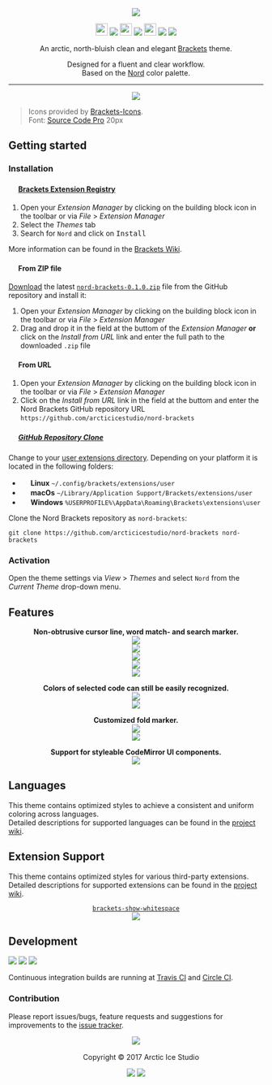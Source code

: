 <p align="center"><img src="https://cdn.rawgit.com/arcticicestudio/nord-brackets/develop/assets/nord-brackets-banner.svg"/></p>

<p align="center"><img src="https://cdn.travis-ci.org/images/favicon-c566132d45ab1a9bcae64d8d90e4378a.svg" width=24 height=24/> <a href="https://travis-ci.org/arcticicestudio/nord-brackets"><img src="https://img.shields.io/travis/arcticicestudio/nord-brackets/develop.svg"/></a> <img src="https://circleci.com/favicon.ico" width=24 height=24/> <a href="https://circleci.com/gh/arcticicestudio/nord-brackets"><img src="https://circleci.com/gh/arcticicestudio/nord-brackets.svg?style=shield&circle-token=04c9a51e711aed7564d1faa3efea2d19c4068a15"/></a> <img src="https://assets-cdn.github.com/favicon.ico" width=24 height=24/> <a href="https://github.com/arcticicestudio/nord-brackets/releases/latest"><img src="https://img.shields.io/github/release/arcticicestudio/nord-brackets.svg"/></a> <a href="https://github.com/arcticicestudio/nord/releases/tag/v0.2.0"><img src="https://img.shields.io/badge/Nord-v0.2.0-88C0D0.svg"/></a></p>

<p align="center">An arctic, north-bluish clean and elegant <a href="http://brackets.io">Brackets</a> theme.</p>

<p align="center">Designed for a fluent and clear workflow.<br>
Based on the <a href="https://github.com/arcticicestudio/nord">Nord</a> color palette.</p>

---

<p align="center"><img src="https://raw.githubusercontent.com/arcticicestudio/nord-brackets/develop/assets/scrot-top.png"/><br><blockquote>Icons provided by <a href="https://github.com/ivogabe/Brackets-Icons">Brackets-Icons</a>.<br>Font: <a href="https://adobe-fonts.github.io/source-code-pro">Source Code Pro</a> 20px</blockquote></p>

## Getting started
### Installation
#### <img src="https://brackets-registry.aboutweb.com/img/brackets-24.svg" width=16 height=16/> <a href="https://brackets-registry.aboutweb.com">Brackets Extension Registry</a>
  1. Open your *Extension Manager* by clicking on the building block icon in the toolbar or via *File* > *Extension Manager*
  2. Select the *Themes* tab
  3. Search for `Nord` and click on <kbd>Install</kbd>

More information can be found in the [Brackets Wiki](https://github.com/adobe/brackets/wiki/Brackets-Extensions).

#### <img src="https://brackets-registry.aboutweb.com/img/brackets-24.svg" width=16 height=16/> From ZIP file
[Download](https://github.com/arcticicestudio/nord-brackets/releases/latest) the latest [`nord-brackets-0.1.0.zip`](https://github.com/arcticicestudio/nord-brackets/releases/download/0.1.1/nord-brackets-0.1.0.zip) file from the GitHub repository and install it:
  1. Open your *Extension Manager* by clicking on the building block icon in the toolbar or via *File* > *Extension Manager*
  2. Drag and drop it in the field at the buttom of the *Extension Manager* **or** click on the *Install from URL* link and enter the full path to the downloaded `.zip` file

#### <img src="https://brackets-registry.aboutweb.com/img/brackets-24.svg" width=16 height=16/> From URL
  1. Open your *Extension Manager* by clicking on the building block icon in the toolbar or via *File* > *Extension Manager*
  2. Click on the *Install from URL* link in the field at the buttom and enter the Nord Brackets GitHub repository URL `https://github.com/arcticicestudio/nord-brackets`

##### <img src="https://github.com/favicon.ico" width=16 height=16/> [GitHub Repository Clone](https://help.github.com/articles/cloning-a-repository)
Change to your [user extensions directory](https://github.com/adobe/brackets/wiki/Extension-Locations).
Depending on your platform it is located in the following folders:
  - <img src="https://www.kernel.org/theme/images/logos/favicon.png" width=16 height=16/> **Linux** `~/.config/brackets/extensions/user`
  - <img src="https://developer.apple.com/favicon.ico" width=16 height=16/> **macOs** `~/Library/Application Support/Brackets/extensions/user`
  - <img src="https://www.microsoft.com/favicon.ico" width=16 height=16/> **Windows** `%USERPROFILE%\AppData\Roaming\Brackets\extensions\user`

Clone the Nord Brackets repository as `nord-brackets`:
```shell
git clone https://github.com/arcticicestudio/nord-brackets nord-brackets
```

### Activation
Open the theme settings via *View* > *Themes* and select `Nord` from the *Current Theme* drop-down menu.

## Features
<p align="center"><strong>Non-obtrusive cursor line, word match- and search marker.</strong><br><img src="https://raw.githubusercontent.com/arcticicestudio/nord-brackets/develop/assets/scrot-feature-cursorline.png"/><br><img src="https://raw.githubusercontent.com/arcticicestudio/nord-brackets/develop/assets/scrot-feature-search-marker.png"/><br><img src="https://raw.githubusercontent.com/arcticicestudio/nord-brackets/develop/assets/scrcast-feature-search-marker.gif"/><br><img src="https://raw.githubusercontent.com/arcticicestudio/nord-brackets/develop/assets/scrot-feature-match-highlight.png"/><br><img src="https://raw.githubusercontent.com/arcticicestudio/nord-brackets/develop/assets/scrcast-feature-match-highlight.gif"/></p>

<p align="center"><strong>Colors of selected code can still be easily recognized.</strong><br><img src="https://raw.githubusercontent.com/arcticicestudio/nord-brackets/develop/assets/scrot-feature-selection.png"/><br><img src="https://raw.githubusercontent.com/arcticicestudio/nord-brackets/develop/assets/scrcast-feature-selection.gif"/></p>

<p align="center"><strong>Customized fold marker.</strong><br><img src="https://raw.githubusercontent.com/arcticicestudio/nord-brackets/develop/assets/scrot-feature-folding-marker.png"/><br><img src="https://raw.githubusercontent.com/arcticicestudio/nord-brackets/develop/assets/scrcast-feature-folding-marker.gif"/></p>

<p align="center"><strong>Support for styleable CodeMirror UI components.</strong><br><img src="https://raw.githubusercontent.com/arcticicestudio/nord-brackets/develop/assets/scrot-feature-quick-docs.png"/></p>

## Languages
This theme contains optimized styles to achieve a consistent and uniform coloring across languages.  
Detailed descriptions for supported languages can be found in the [project wiki](https://github.com/arcticicestudio/nord-brackets/wiki).

## Extension Support
This theme contains optimized styles for various third-party extensions.  
Detailed descriptions for supported extensions can be found in the [project wiki](https://github.com/arcticicestudio/nord-brackets/wiki).

<p align="center"><a href="https://github.com/DennisKehrig/brackets-show-whitespace"><code>brackets-show-whitespace</code></a><br><img src="https://raw.githubusercontent.com/arcticicestudio/nord-brackets/develop/assets/scrot-extension-support-brackets-show-whitespace.png"</p>

## Development
[![](https://img.shields.io/badge/Changelog-0.1.1-81A1C1.svg)](https://github.com/arcticicestudio/nord-brackets/blob/v0.1.1/CHANGELOG.md) [![](https://img.shields.io/badge/Workflow-gitflow--branching--model-81A1C1.svg)](http://nvie.com/posts/a-successful-git-branching-model) [![](https://img.shields.io/badge/Versioning-ArcVer_0.8.0-81A1C1.svg)](https://github.com/arcticicestudio/arcver)

Continuous integration builds are running at [Travis CI](https://travis-ci.org/arcticicestudio/nord-brackets) and [Circle CI](https://circleci.com/gh/arcticicestudio/nord-brackets).

### Contribution
Please report issues/bugs, feature requests and suggestions for improvements to the [issue tracker](https://github.com/arcticicestudio/nord-brackets/issues).

<p align="center"><img src="https://cdn.rawgit.com/arcticicestudio/nord/develop/src/assets/banner-footer-mountains.svg" /></p>

<p align="center"> <img src="http://arcticicestudio.com/favicon.ico" width=16 height=16/> Copyright &copy; 2017 Arctic Ice Studio</p>

<p align="center"><a href="http://www.apache.org/licenses/LICENSE-2.0"><img src="https://img.shields.io/badge/License-Apache_2.0-5E81AC.svg"/></a> <a href="https://creativecommons.org/licenses/by-sa/4.0"><img src="https://img.shields.io/badge/License-CC_BY--SA_4.0-5E81AC.svg"/></a></p>
